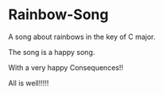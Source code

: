 # Rainbow-Song

A song about rainbows in the key of C major.

The song is a happy song.

With a very happy Consequences!!

All is well!!!!!
